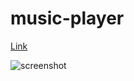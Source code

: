 # music-player

[Link](https://mymusics.netlify.app/)

![screenshot](https://user-images.githubusercontent.com/71316063/163008581-beaa1506-7d3e-4b29-aa3c-24e8f69de2c1.jpg)


